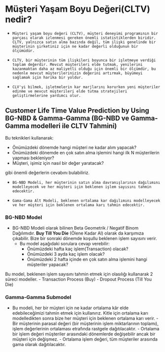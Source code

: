 # Müşteri Yaşam Boyu Değeri(CLTV) nedir?

-     Müşteri yaşam boyu değeri (CLTV), müşteri deneyimi programının bir parçası olarak izlenmesi gereken önemli istatistiklerden biridir. CLTV, yalnızca satın alma bazında değil, tüm ilişki genelinde bir müşterinin şirketiniz için ne kadar değerli olduğunun bir ölçümüdür.
-     CLTV, bir müşterinin tüm ilişkileri boyunca bir işletmeye verdiği toplam değerdir. Mevcut müşterileri elde tutmak, yenilerini kazanmaktan daha az maliyetli olduğu için önemli bir ölçümdür, bu nedenle mevcut müşterilerinizin değerini artırmak, büyümeyi sağlamak için harika bir yoldur.
-     CLV'yi bilmek, işletmelerin kar marjlarını korurken yeni müşteriler edinme ve mevcut müşterileri elde tutma stratejileri geliştirmelerine yardımcı olur.


## Customer Life Time Value Prediction by Using BG-NBD & Gamma-Gamma (BG-NBD ve Gamma-Gamma modelleri ile CLTV Tahmini)

Bu teknikleri kullanarak:
  -   Önümüzdeki dönemde hangi müşteri ne kadar alım yapacak? 
  -   Önümüzdeki dönemde en çok satın alma işlemini hangi ilk N müşterilerin yapması bekleniyor?
  -   Müşteri, işimiz için nasıl bir değer yaratacak?
  
gibi önemli değerlerin cevabını bulabiliriz.


*     BG-NBD Modeli, her müşterinin satın alma davranışlarının dağılımını modelleyecek ve her müşteri için beklenen işlem sayısını tahmin edecektir.

*     Gama-Gama Alt Modeli, beklenen ortalama kar dağılımını modelleyecek ve her müşteri için beklenen ortalama karı tahmin edecektir.

### BG-NBD Model

-   BG-NBD Modeli olarak bilinen Beta Geometrik / Negatif Binom Dağılımıdır. **Buy Till You Die** (Ölene Kadar Al) olarak da karşımıza çıkabilir. 
Bize bir sonraki dönemde koşullu beklenen işlem sayısını verir. 
    *   Bu model aşağıdaki sorulara cevap verebilir:
        -   Önümüzdeki hafta kaç işlem(Transaction) olacak? 
        -   Önümüzdeki 3 ayda kaç işlem olacak?
        -   Önümüzdeki 2 hafta içinde en çok satın alma işlemini hangi müşteriler yapacak?
        
Bu model, beklenen işlem sayısını tahmin etmek için olasılığı kullanarak 2 süreci modeller.
    -   Transaction Process (Buy)
    -   Dropout Process (Till You Die)   

### Gamma-Gamma Submodel
-   Bu modeli, her bir müşteri için ne kadar ortalama kâr elde edebileceğimizi tahmin etmek için kullanırız. Kitle için ortalama karı modelledikten sonra bize her müşteri için beklenen ortalama karı verir.
        -   Bir müşterinin parasal değeri (bir müşterinin işlem miktarlarının toplamı), işlem değerlerinin ortalaması etrafında rastgele dağıtılacaktır. 
        -   Ortalama bir işlem değeri müşteriler arasındaki dönemlerde değişebilir ancak bir müşteri için değişmez. 
        -   Ortalama işlem değeri, tüm müşteriler arasında gama olarak dağıtılacaktır.

